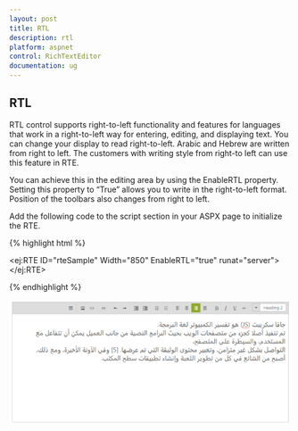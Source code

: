 ```yaml
---
layout: post
title: RTL
description: rtl
platform: aspnet
control: RichTextEditor
documentation: ug
---
```


## RTL

RTL control supports right-to-left functionality and features for languages that work in a right-to-left way for entering, editing, and displaying text. You can change your display to read right-to-left. Arabic and Hebrew are written from right to left. The customers with writing style from right-to left can use this feature in RTE. 

You can achieve this in the editing area by using the EnableRTL property. Setting this property to “True” allows you to write in the right-to-left format. Position of the toolbars also changes from right to left.

Add the following code to the script section in your ASPX page to initialize the RTE.

{% highlight html %}



<ej:RTE ID="rteSample" Width="850" EnableRTL="true" runat="server"></ej:RTE>





{% endhighlight %}



![](RTL_images/RTL_img1.png)



